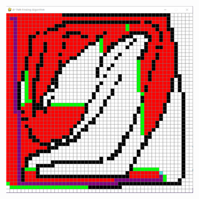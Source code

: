 <img src="https://github.com/Dynamo-Dream/A_Star_ALgo/blob/main/visual.png" alt="Example Image" width="500" height="500">
